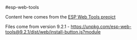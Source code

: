 #esp-web-tools

Content here comes from the [ESP Web Tools preojct](https://esphome.github.io/esp-web-tools/)

Files come from version 9.2.1 - https://unpkg.com/esp-web-tools@9.2.1/dist/web/install-button.js?module
